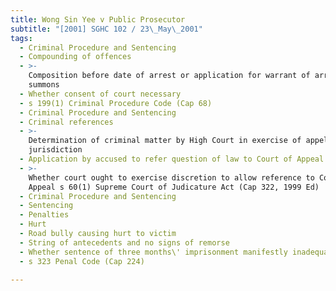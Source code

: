 ```yaml
---
title: Wong Sin Yee v Public Prosecutor
subtitle: "[2001] SGHC 102 / 23\_May\_2001"
tags:
  - Criminal Procedure and Sentencing
  - Compounding of offences
  - >-
    Composition before date of arrest or application for warrant of arrest or
    summons
  - Whether consent of court necessary
  - s 199(1) Criminal Procedure Code (Cap 68)
  - Criminal Procedure and Sentencing
  - Criminal references
  - >-
    Determination of criminal matter by High Court in exercise of appellate
    jurisdiction
  - Application by accused to refer question of law to Court of Appeal
  - >-
    Whether court ought to exercise discretion to allow reference to Court of
    Appeal s 60(1) Supreme Court of Judicature Act (Cap 322, 1999 Ed)
  - Criminal Procedure and Sentencing
  - Sentencing
  - Penalties
  - Hurt
  - Road bully causing hurt to victim
  - String of antecedents and no signs of remorse
  - Whether sentence of three months\' imprisonment manifestly inadequate
  - s 323 Penal Code (Cap 224)

---
```


